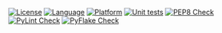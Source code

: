 [![License](https://img.shields.io/badge/License-Apache_2.0-blue.svg)](https://opensource.org/licenses/Apache-2.0)
[![Language](https://img.shields.io/badge/Python-FFD43B?style=for-the-badge&logo=python&logoColor=blue)](https://www.python.org/)
[![Platform](https://img.shields.io/badge/Linux-FCC624?style=for-the-badge&logo=linux&logoColor=black)](https://www.linux.org/)
[![Unit tests](https://github.com/GradHackersGuild/se-homework-2/actions/workflows/unit-test-cases.yml/badge.svg)](https://github.com/GradHackersGuild/se-homework-2/actions/workflows/unit-test-cases.yml)
[![PEP8 Check](https://github.com/GradHackersGuild/se-homework-2/actions/workflows/autopep.yml/badge.svg)](https://github.com/GradHackersGuild/se-homework-2/actions/workflows/autopep.yml)
[![PyLint Check](https://github.com/GradHackersGuild/se-homework-2/actions/workflows/pylint.yml/badge.svg)](https://github.com/GradHackersGuild/se-homework-2/actions/workflows/pylint.yml)
[![PyFlake Check](https://github.com/GradHackersGuild/se-homework-2/actions/workflows/pyflake.yml/badge.svg)](https://github.com/GradHackersGuild/se-homework-2/actions/workflows/pyflake.yml)
